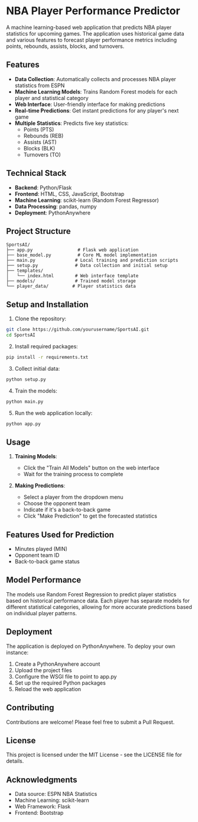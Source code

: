 # NBA Player Performance Predictor

A machine learning-based web application that predicts NBA player statistics for upcoming games. The application uses historical game data and various features to forecast player performance metrics including points, rebounds, assists, blocks, and turnovers.

## Features

- **Data Collection**: Automatically collects and processes NBA player statistics from ESPN
- **Machine Learning Models**: Trains Random Forest models for each player and statistical category
- **Web Interface**: User-friendly interface for making predictions
- **Real-time Predictions**: Get instant predictions for any player's next game
- **Multiple Statistics**: Predicts five key statistics:
  - Points (PTS)
  - Rebounds (REB)
  - Assists (AST)
  - Blocks (BLK)
  - Turnovers (TO)

## Technical Stack

- **Backend**: Python/Flask
- **Frontend**: HTML, CSS, JavaScript, Bootstrap
- **Machine Learning**: scikit-learn (Random Forest Regressor)
- **Data Processing**: pandas, numpy
- **Deployment**: PythonAnywhere

## Project Structure

```
SportsAI/
├── app.py                 # Flask web application
├── base_model.py          # Core ML model implementation
├── main.py               # Local training and prediction scripts
├── setup.py              # Data collection and initial setup
├── templates/
│   └── index.html        # Web interface template
├── models/               # Trained model storage
└── player_data/         # Player statistics data
```

## Setup and Installation

1. Clone the repository:
```bash
git clone https://github.com/yourusername/SportsAI.git
cd SportsAI
```

2. Install required packages:
```bash
pip install -r requirements.txt
```

3. Collect initial data:
```bash
python setup.py
```

4. Train the models:
```bash
python main.py
```

5. Run the web application locally:
```bash
python app.py
```

## Usage

1. **Training Models**:
   - Click the "Train All Models" button on the web interface
   - Wait for the training process to complete

2. **Making Predictions**:
   - Select a player from the dropdown menu
   - Choose the opponent team
   - Indicate if it's a back-to-back game
   - Click "Make Prediction" to get the forecasted statistics

## Features Used for Prediction

- Minutes played (MIN)
- Opponent team ID
- Back-to-back game status

## Model Performance

The models use Random Forest Regression to predict player statistics based on historical performance data. Each player has separate models for different statistical categories, allowing for more accurate predictions based on individual player patterns.

## Deployment

The application is deployed on PythonAnywhere. To deploy your own instance:

1. Create a PythonAnywhere account
2. Upload the project files
3. Configure the WSGI file to point to app.py
4. Set up the required Python packages
5. Reload the web application

## Contributing

Contributions are welcome! Please feel free to submit a Pull Request.

## License

This project is licensed under the MIT License - see the LICENSE file for details.

## Acknowledgments

- Data source: ESPN NBA Statistics
- Machine Learning: scikit-learn
- Web Framework: Flask
- Frontend: Bootstrap 